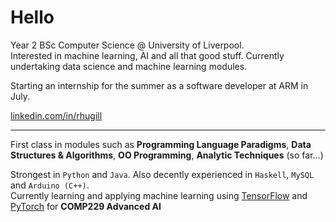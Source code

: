 # Hello

Year 2 BSc Computer Science @ University of Liverpool.  
Interested in machine learning, AI and all that good stuff. Currently undertaking data science and machine learning modules.

Starting an internship for the summer as a software developer at ARM in July.

[linkedin.com/in/rhugill](https://linkedin.com/in/rhugill)

---

First class in modules such as **Programming Language Paradigms**, **Data Structures & Algorithms**, **OO Programming**, **Analytic Techniques** (so far...)

Strongest in `Python` and `Java`. Also decently experienced in `Haskell`, `MySQL` and `Arduino (C++)`.  
Currently learning and applying machine learning using [TensorFlow](https://tensorflow.org) and [PyTorch](https://pytorch.org) for **COMP229 Advanced AI**





 

